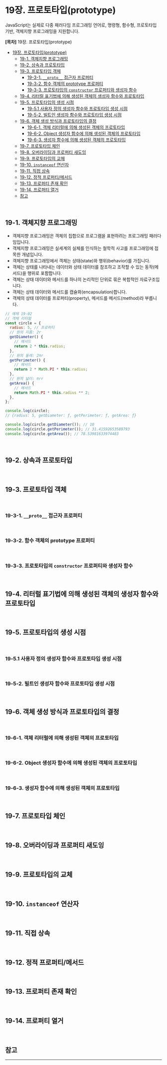 # 19장. 프로토타입(prototype)

JavaScript는 실제로 다중 패러다임 프로그래밍 언어로, 명령형, 함수형, 프로토타입 기반, 객체지향 프로그래밍을 지원합니다.

**[목차]**
19장. 프로토타입(prototype)

- [19장. 프로토타입(prototype)](#19장-프로토타입prototype)
  - [19-1. 객체지향 프로그래밍](#19-1-객체지향-프로그래밍)
  - [19-2. 상속과 프로토타입](#19-2-상속과-프로토타입)
  - [19-3. 프로토타입 객체](#19-3-프로토타입-객체)
    - [19-3-1. `__proto__` 접근자 프로퍼티](#19-3-1-__proto__-접근자-프로퍼티)
    - [19-3-2. 함수 객체의 prototype 프로퍼티](#19-3-2-함수-객체의-prototype-프로퍼티)
    - [19-3-3. 프로토타입의 `constructor` 프로퍼티와 생성자 함수](#19-3-3-프로토타입의-constructor-프로퍼티와-생성자-함수)
  - [19-4. 리터럴 표기법에 의해 생성된 객체의 생성자 함수와 프로토타입](#19-4-리터럴-표기법에-의해-생성된-객체의-생성자-함수와-프로토타입)
  - [19-5. 프로토타입의 생성 시점](#19-5-프로토타입의-생성-시점)
    - [19-5.1 사용자 정의 생성자 함수와 프로토타입 생성 시점](#19-51-사용자-정의-생성자-함수와-프로토타입-생성-시점)
    - [19-5-2. 빌트인 생성자 함수와 프로토타입 생성 시점](#19-5-2-빌트인-생성자-함수와-프로토타입-생성-시점)
  - [19-6. 객체 생성 방식과 프로토타입의 결정](#19-6-객체-생성-방식과-프로토타입의-결정)
    - [19-6-1. 객체 리터럴에 의해 생성된 객체의 프로토타입](#19-6-1-객체-리터럴에-의해-생성된-객체의-프로토타입)
    - [19-6-2. Object 생성자 함수에 의해 생성된 객체의 프로토타입](#19-6-2-object-생성자-함수에-의해-생성된-객체의-프로토타입)
    - [19-6-3. 생성자 함수에 의해 생성된 객체의 프로토타입](#19-6-3-생성자-함수에-의해-생성된-객체의-프로토타입)
  - [19-7. 프로토타입 체인](#19-7-프로토타입-체인)
  - [19-8. 오버라이딩과 프로퍼티 새도잉](#19-8-오버라이딩과-프로퍼티-새도잉)
  - [19-9. 프로토타입의 교체](#19-9-프로토타입의-교체)
  - [19-10. `instanceof` 연산자](#19-10-instanceof-연산자)
  - [19-11. 직접 상속](#19-11-직접-상속)
  - [19-12. 정적 프로퍼티/메서드](#19-12-정적-프로퍼티메서드)
  - [19-13. 프로퍼티 존재 확인](#19-13-프로퍼티-존재-확인)
  - [19-14. 프로퍼티 열거](#19-14-프로퍼티-열거)
  - [참고](#참고)

<br>

## 19-1. 객체지향 프로그래밍

- 객체지향 프로그래밍은 객체의 집합으로 프로그램을 표현하려는 프로그래밍 패러다임입니다.
- 객체지향 프로그래밍은 실세계의 실체를 인식하는 철학적 사고를 프로그래밍에 접목한 개념입니다.
- 객체지향 프로그래밍에서 객체는 상태(state)와 행위(behavior)를 가집니다.
- 객체는 상태를 나타내는 데이터와 상태 데이터를 참조하고 조작할 수 있는 동작(메서드)을 행위로 포함합니다.
- 객체는 상태 데이터와 메서드를 하나의 논리적인 단위로 묶은 복합적인 자료구조입니다.
- 객체는 상태 데이터와 메서드를 캡슐화(encapsulation)합니다.
- 객체의 상태 데이터를 프로퍼티(property), 메서드를 메서드(method)라 부릅니다.

```jsx
// 예제 19-02
// 객체 리터럴
const circle = {
  radius: 5, // 프로퍼티
  // 원의 지름: 2r
  getDiameter() {
    // 메서드
    return 2 * this.radius;
  },
  // 원의 둘레: 2πr
  getPerimeter() {
    // 메서드
    return 2 * Math.PI * this.radius;
  },
  // 원의 넓이: πrr
  getArea() {
    // 메서드
    return Math.PI * this.radius ** 2;
  },
};

console.log(circle);
// {radius: 5, getDiameter: ƒ, getPerimeter: ƒ, getArea: ƒ}

console.log(circle.getDiameter()); // 10
console.log(circle.getPerimeter()); // 31.41592653589793
console.log(circle.getArea()); // 78.53981633974483
```

<br>

## 19-2. 상속과 프로토타입

<br>

## 19-3. 프로토타입 객체

<br>

### 19-3-1. `__proto__` 접근자 프로퍼티

<br>

### 19-3-2. 함수 객체의 prototype 프로퍼티

<br>

### 19-3-3. 프로토타입의 `constructor` 프로퍼티와 생성자 함수

<br>

## 19-4. 리터럴 표기법에 의해 생성된 객체의 생성자 함수와 프로토타입

<br>

## 19-5. 프로토타입의 생성 시점

<br>

### 19-5.1 사용자 정의 생성자 함수와 프로토타입 생성 시점

<br>

### 19-5-2. 빌트인 생성자 함수와 프로토타입 생성 시점

<br>

## 19-6. 객체 생성 방식과 프로토타입의 결정

<br>

### 19-6-1. 객체 리터럴에 의해 생성된 객체의 프로토타입

<br>

### 19-6-2. Object 생성자 함수에 의해 생성된 객체의 프로토타입

<br>

### 19-6-3. 생성자 함수에 의해 생성된 객체의 프로토타입

<br>

## 19-7. 프로토타입 체인

<br>

## 19-8. 오버라이딩과 프로퍼티 새도잉

<br>

## 19-9. 프로토타입의 교체

<br>

## 19-10. `instanceof` 연산자

<br>

## 19-11. 직접 상속

<br>

## 19-12. 정적 프로퍼티/메서드

<br>

## 19-13. 프로퍼티 존재 확인

<br>

## 19-14. 프로퍼티 열거

<br>

## 참고

---
